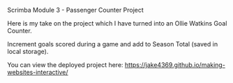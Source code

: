 Scrimba Module 3 - Passenger Counter Project

Here is my take on the project which I have turned into an Ollie Watkins Goal Counter.

Increment goals scored during a game and add to Season Total (saved in local storage).

You can view the deployed project here:
https://jake4369.github.io/making-websites-interactive/
